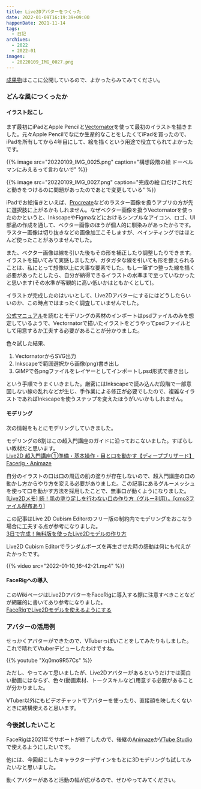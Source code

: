 ```yaml
---
title: Live2Dアバターをつくった
date: 2022-01-09T16:19:39+09:00
happenDate: 2021-11-14
tags:
  - 日記
archives:
  - 2022
  - 2022-01
images:
  - 20220109_IMG_0027.png
---
```


[成果物](https://github.com/knokmki612/vtuber/tree/main/%E3%83%87%E3%83%95%E3%82%A9%E3%83%AB%E3%83%A1%E3%83%80%E3%83%BC%E3%83%A9%E3%83%98%E3%82%B9%E3%83%88)はここに公開しているので、よかったらみてみてください。

### どんな風につくったか

#### イラスト起こし

まず最初にiPadとApple Pencilと[Vectornator](https://apps.apple.com/jp/app/vectornator-vector-design/id1219074514)を使って最初のイラストを描きました。元々Apple Pencilでなにか生産的なことをしたくてiPadを買ったので、iPadを所有してから4年目にして、絵を描くという用途で役立てられてよかったです。

{{% image src="20220109_IMG_0025.png" caption="構想段階の絵 ドーベルマンにみえるって言わないで" %}}

{{% image src="20220109_IMG_0027.png" caption="完成の絵 口だけこれだと動きをつけるのに問題があったのであとで変更している" %}}

iPadでお絵描きといえば、[Procreate](https://apps.apple.com/jp/app/procreate/id425073498)などのラスター画像を扱うアプリの方が先に選択肢に上がるかもしれません。なぜベクター画像を扱うVectornatorを使ったのかというと、InkscapeやFigmaなどにおけるシンプルなアイコン、ロゴ、UI部品の作成を通して、ベクター画像のほうが個人的に馴染みがあったからです。ラスター画像は切り抜きなどの画像加工こそしますが、ペインティングではほとんど使ったことがありませんでした。

また、ベクター画像は線を引いた後もその形を補正したり調整したりできます。イラストを描いてみて実感しましたが、ガタガタな線を引いても形を整えられることは、私にとって想像以上に大事な要素でした。もし一筆ずつ整った線を描く必要があったとしたら、自分が納得できるイラストの水準まで至っていなかったと思います(その水準が客観的に高い低いかはともかくとして)。

イラストが完成したのはいいとして、Live2Dアバターにするにはどうしたらいいのか、この時点ではまったく調査していませんでした。

[公式マニュアル](https://docs.live2d.com/cubism-editor-manual/divide-the-material/)を読むとモデリングの素材のインポートはpsdファイルのみを想定しているようで、Vectornatorで描いたイラストをどうやってpsdファイルとして用意するか工夫する必要があることが分かりました。

色々試した結果、

1. VectornatorからSVG出力
2. Inkscapeで範囲選択から画像(png)書き出し
3. GIMPで各pngファイルをレイヤーとしてインポートしpsd形式で書き出し

という手順でうまくいきました。厳密にはInkscapeで読み込んだ段階で一部意図しない線の乱れなどが生じ、手作業による修正が必要でしたので、複雑なイラストであればInkscapeを使うステップを変えたほうがいいかもしれません。

#### モデリング

次の情報をもとにモデリングしていきました。

モデリングの8割はこの超入門講座のガイドに沿っておこないました。すばらしい教材だと思います。<br>[Live2D 超入門講座①準備・基本操作・目と口を動かす【ディープブリザード】Facerig・Animaze](https://www.youtube.com/watch?v=SwaW002RBGQ)

自分のイラストの口は口の周辺の肌の塗りが存在しないので、超入門講座の口の動かし方からやり方を変える必要がありました。この記事にあるグルーメッシュを使って口を動かす方法を採用したことで、無事口が動くようになりました。<br>[[Live2Dメモ] 続！肌の塗り足しを行わない口の作り方（グルー利用）。[cmo3ファイル配布あり]](https://spinalien.fanbox.cc/posts/2203512)

この記事はLive 2D Cubism Editorのフリー版の制約内でモデリングをおこなう場合に工夫する点が参考になりました。<br>[3日で完成！無料版を使ったLive2Dモデルの作り方](https://vtuberkaibougaku.site/2020/05/04/live2d-free-howto/)

Live2D Cubism Editorでランダムポーズを再生させた時の感動は何にも代えがたかったです。

{{% video src="2022-01-10_16-42-21.mp4" %}}

#### FaceRigへの導入

このWikiページはLive2DアバターをFaceRigに導入する際に注意すべきことなどが網羅的に書いてあり参考になりました。<br>[FaceRigでLive2Dモデルを使えるようにする](https://live2d.wiki.fc2.com/wiki/FaceRig%E3%81%A7Live2D%E3%83%A2%E3%83%87%E3%83%AB%E3%82%92%E4%BD%BF%E3%81%88%E3%82%8B%E3%82%88%E3%81%86%E3%81%AB%E3%81%99%E3%82%8B)

### アバターの活用例

せっかくアバターができたので、VTuberっぽいことをしてみたりもしました。これで晴れてVtuberデビューしたわけですね。

{{% youtube "Xq0mo9R57Cs" %}}

ただし、やってみて思いましたが、Live2Dアバターがあるというだけでは面白い動画にはならず、色々(動画素材、トークスキルなど)用意する必要があることが分かりました。

VTuber以外にもビデオチャットでアバターを使ったり、直接顔を映したくないときに結構使えると思います。

### 今後試したいこと

FaceRigは2021年でサポートが終了したので、後継の[Animaze](https://store.steampowered.com/app/1364390/Animaze_by_FaceRig/)か[VTube Studio](https://store.steampowered.com/app/1325860/VTube_Studio/)で使えるようにしたいです。

他には、今回起こしたキャラクターデザインをもとに3Dモデリングも試してみたいなと思いました。

動くアバターがあると活動の幅が広がるので、ぜひやってみてください。
